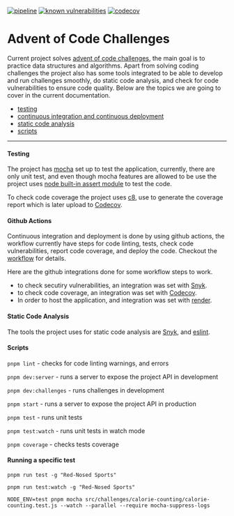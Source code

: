 [![pipeline](https://github.com/jnosornov/advent-of-code/actions/workflows/pipeline.yml/badge.svg)](https://github.com/jnosornov/advent-of-code/actions/workflows/pipeline.yml)
[![known vulnerabilities](https://snyk.io/test/github/jnosornov/advent-of-code/badge.svg)](https://snyk.io/test/github/jnosornov/advent-of-code)
[![codecov](https://codecov.io/gh/jnosornov/advent-of-code/branch/main/graph/badge.svg?token=FP108YE1K6)](https://codecov.io/gh/jnosornov/advent-of-code)

# Advent of Code Challenges

Current project solves [advent of code challenges](https://adventofcode.com/), the main goal is to practice data structures and algorithms. Apart from solving coding challenges the project also has some tools integrated to be able to develop and run challenges smoothly, do static code analysis, and check for code vulnerabilities to ensure code quality. Below are the topics we are going to cover in the current documentation.

- [testing](#testing)
- [continuous integration and continuous deployment](#github-actions)
- [static code analysis](#static-code-analysis)
- [scripts](#scripts)

<hr>

#### **Testing**

The project has [mocha](https://mochajs.org/) set up to test the application, currently, there are only unit test, and even though mocha features are allowed to be use the project uses [node built-in assert module](https://nodejs.org/api/assert.html) to test the code.

To check code coverage the project uses [c8](https://github.com/bcoe/c8), use to generate the coverage report which is later upload to [Codecov](https://about.codecov.io/).

#### **Github Actions**

Continuous integration and deployment is done by using github actions, the workflow currently have steps for code linting, tests, check code vulnerabilities, report code coverage, and deploy the code. Checkout the [workflow](https://github.com/jnosornov/advent-of-code/blob/main/.github/workflows/pipeline.yml) for details.

Here are the github integrations done for some workflow steps to work.
- to check secutiry vulnerabilities, an integration was set with [Snyk](https://snyk.io/).
- to check code coverage, an integration was set with [Codecov](https://about.codecov.io/).
- In order to host the application, and integration was set with [render](https://render.com/).


#### **Static Code Analysis**

The tools the project uses for static code analysis are [Snyk](https://snyk.io/), and [eslint](https://eslint.org/).

#### **Scripts**

`pnpm lint` - checks for code linting warnings, and errors

`pnpm dev:server` - runs a server to expose the project API in development

`pnpm dev:challenges` - runs challenges in development

`pnpm start` - runs a server to expose the project API in production

`pnpm test` - runs unit tests

`pnpm test:watch` - runs unit tests in watch mode

`pnpm coverage` - checks tests coverage

#### **Running a specific test**

`pnpm run test -g "Red-Nosed Sports"`

`pnpm run test:watch -g "Red-Nosed Sports"`

 `NODE_ENV=test pnpm mocha src/challenges/calorie-counting/calorie-counting.test.js --watch --parallel --require mocha-suppress-logs`
